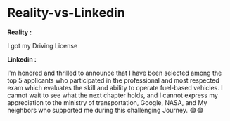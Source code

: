# Reality-vs-Linkedin

**Reality :**<br>

I got my Driving License

**Linkedin :**<br>

I'm honored and thrilled to announce that I have been selected among the top 5 applicants who participated in the professional and most respected exam which evaluates the skill and ability to operate fuel-based vehicles. I cannot wait to see what the next chapter holds, and I cannot express my appreciation to the ministry of transportation, Google, NASA, and My neighbors who supported me during this challenging Journey. 😂😂
